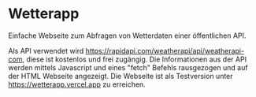 # Wetterapp
Einfache Webseite zum Abfragen von Wetterdaten einer öffentlichen API.

Als API verwendet wird https://rapidapi.com/weatherapi/api/weatherapi-com, diese ist kostenlos und frei zugängig.
Die Informationen aus der API werden mittels Javascript und eines "fetch" Befehls rausgezogen und auf der HTML Webseite angezeigt.
Die Webseite ist als Testversion unter https://wetterapp.vercel.app zu erreichen.



